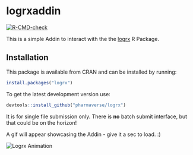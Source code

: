 # logrxaddin

<!-- badges: start -->
  [![R-CMD-check](https://github.com/pharmaverse/logrxaddin/actions/workflows/R-CMD-check.yaml/badge.svg)](https://github.com/pharmaverse/logrxaddin/actions/workflows/R-CMD-check.yaml)
  <!-- badges: end -->

This is a simple Addin to interact with the the [logrx](https://pharmaverse.github.io/logrx/) R Package.

## Installation

This package is available from CRAN and can be installed by running:

``` r
install.packages("logrx")
```

To get the latest development version use:

``` r
devtools::install_github("pharmaverse/logrx")
```

It is for single file submission only.  There is **no** batch submit interface, but 
that could be on the horizon!

A gif will appear showcasing the Addin - give it a sec to load.  :) 

![Logrx Animation](../assets/logrx_gif.gif?raw=true)
